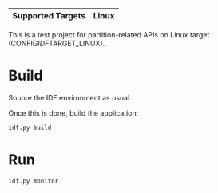 | Supported Targets | Linux |
| ----------------- | ----- |

This is a test project for partition-related APIs on Linux target (CONFIG*IDF*TARGET_LINUX).

# Build
Source the IDF environment as usual.

Once this is done, build the application:
```bash
idf.py build
```

# Run
```bash
idf.py monitor
```
